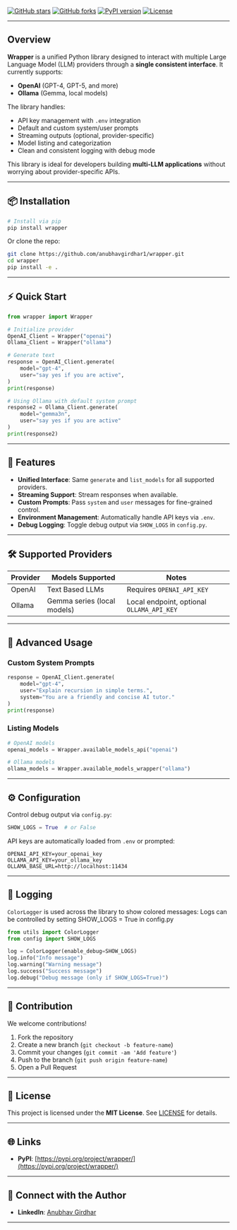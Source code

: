 [![GitHub stars](https://img.shields.io/github/stars/anubhavgirdhar1/wrapper?style=social)](https://github.com/anubhavgirdhar1/wrapper/stargazers)
[![GitHub forks](https://img.shields.io/github/forks/anubhavgirdhar1/wrapper?style=social)](https://github.com/anubhavgirdhar1/wrapper/network)
[![PyPI version](https://img.shields.io/pypi/v/wrapper)](https://pypi.org/project/wrapper/)
[![License](https://img.shields.io/github/license/anubhavgirdhar1/wrapper)](LICENSE)

---

## Overview

**Wrapper** is a unified Python library designed to interact with multiple Large Language Model (LLM) providers through a **single consistent interface**.
It currently supports:

* **OpenAI** (GPT-4, GPT-5, and more)
* **Ollama** (Gemma, local models)

The library handles:

* API key management with `.env` integration
* Default and custom system/user prompts
* Streaming outputs (optional, provider-specific)
* Model listing and categorization
* Clean and consistent logging with debug mode

This library is ideal for developers building **multi-LLM applications** without worrying about provider-specific APIs.

---

## 📦 Installation

```bash
# Install via pip
pip install wrapper
```

Or clone the repo:

```bash
git clone https://github.com/anubhavgirdhar1/wrapper.git
cd wrapper
pip install -e .
```

---

## ⚡ Quick Start

```python
from wrapper import Wrapper

# Initialize provider
OpenAI_Client = Wrapper("openai")
Ollama_Client = Wrapper("ollama")

# Generate text
response = OpenAI_Client.generate(
    model="gpt-4",
    user="say yes if you are active",
)
print(response)

# Using Ollama with default system prompt
response2 = Ollama_Client.generate(
    model="gemma3n",
    user="say yes if you are active"
)
print(response2)
```

---

## 🦜 Features

* **Unified Interface**: Same `generate` and `list_models` for all supported providers.
* **Streaming Support**: Stream responses when available.
* **Custom Prompts**: Pass `system` and `user` messages for fine-grained control.
* **Environment Management**: Automatically handle API keys via `.env`.
* **Debug Logging**: Toggle debug output via `SHOW_LOGS` in `config.py`.

---

## 🛠 Supported Providers

| Provider | Models Supported                                   | Notes                                     |
| -------- | -------------------------------------------------- | ----------------------------------------- |
| OpenAI   | Text Based LLMs | Requires `OPENAI_API_KEY`        |                                           |
| Ollama   | Gemma series (local models)                        | Local endpoint, optional `OLLAMA_API_KEY` |

---

## 📜 Advanced Usage

### Custom System Prompts

```python
response = OpenAI_Client.generate(
    model="gpt-4",
    user="Explain recursion in simple terms.",
    system="You are a friendly and concise AI tutor."
)
print(response)
```

### Listing Models

```python
# OpenAI models
openai_models = Wrapper.available_models_api("openai")

# Ollama models
ollama_models = Wrapper.available_models_wrapper("ollama")
```

---

## ⚙ Configuration

Control debug output via `config.py`:

```python
SHOW_LOGS = True  # or False
```

API keys are automatically loaded from `.env` or prompted:

```
OPENAI_API_KEY=your_openai_key
OLLAMA_API_KEY=your_ollama_key
OLLAMA_BASE_URL=http://localhost:11434
```

---

## 🎨 Logging

`ColorLogger` is used across the library to show colored messages:
Logs can be controlled by setting SHOW_LOGS = True in config.py

```python
from utils import ColorLogger
from config import SHOW_LOGS

log = ColorLogger(enable_debug=SHOW_LOGS)
log.info("Info message")
log.warning("Warning message")
log.success("Success message")
log.debug("Debug message (only if SHOW_LOGS=True)")
```

---

## 💪 Contribution

We welcome contributions!

1. Fork the repository
2. Create a new branch (`git checkout -b feature-name`)
3. Commit your changes (`git commit -am 'Add feature'`)
4. Push to the branch (`git push origin feature-name`)
5. Open a Pull Request

---

## 📜 License

This project is licensed under the **MIT License**. See [LICENSE](LICENSE) for details.

---

## 🌐 Links

* **PyPI**: [https://pypi.org/project/wrapper/](https://pypi.org/project/wrapper/)

---

## 👤 Connect with the Author

* **LinkedIn**: [Anubhav Girdhar](https://www.linkedin.com/in/anubhav-girdhar-b82a27225/)

---
